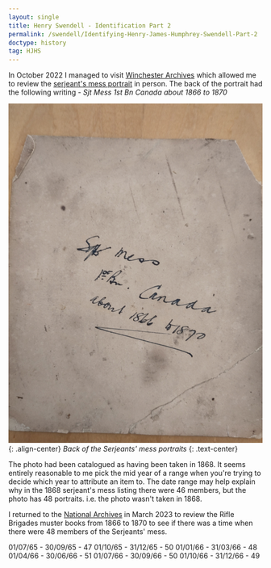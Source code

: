 ```yaml
---
layout: single
title: Henry Swendell - Identification Part 2
permalink: /swendell/Identifying-Henry-James-Humphrey-Swendell-Part-2
doctype: history
tag: HJHS
---
```


In October 2022 I managed to visit [Winchester Archives](https://www.hants.gov.uk/librariesandarchives/archives) which allowed me to review the [serjeant's mess portrait](/swendell/Serjeants-Mess-Portrait-Listing) in person. The back of the portrait had the following writing - *Sjt Mess 1st Bn Canada about 1866 to 1870*

![Back of the Serjeants' mess portraits.](/images/serjeantsMess/BackOfSerjeantsMessPortraits.jpg "Back of the Serjeants' mess portraits."){: .align-center}
*Back of the Serjeants' mess portraits*
{: .text-center}

The photo had been catalogued as having been taken in 1868. It seems entirely reasonable to me pick the mid year of a range when you're trying to decide which year to attribute an item to. The date range may help explain why in the 1868 serjeant's mess listing there were 46 members, but the photo has 48 portraits. i.e. the photo wasn't taken in 1868.

I returned to the [National Archives](https://www.nationalarchives.gov.uk/) in March 2023 to review the Rifle Brigades muster books from 1866 to 1870 to see if there was a time when there were 48 members of the Serjeants' mess.


01/07/65 - 30/09/65 - 47
01/10/65 - 31/12/65 - 50
01/01/66 - 31/03/66 - 48
01/04/66 - 30/06/66 - 51
01/07/66 - 30/09/66 - 50
01/10/66 - 31/12/66 - 49

